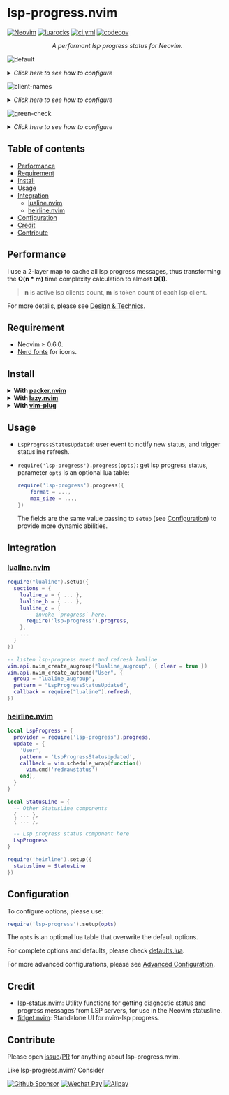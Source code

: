 <!-- markdownlint-disable MD001 MD013 MD034 MD033 MD051 -->

# lsp-progress.nvim

<p>
<a href="https://github.com/neovim/neovim/releases/v0.6.0"><img alt="Neovim" src="https://img.shields.io/badge/require-0.6%2B-blue" /></a>
<a href="https://luarocks.org/modules/linrongbin16/lsp-progress.nvim"><img alt="luarocks" src="https://custom-icon-badges.demolab.com/luarocks/v/linrongbin16/lsp-progress.nvim?label=LuaRocks&labelColor=2C2D72&logo=tag&logoColor=fff&color=blue" /></a>
<a href="https://github.com/linrongbin16/lsp-progress.nvim/actions/workflows/ci.yml"><img alt="ci.yml" src="https://img.shields.io/github/actions/workflow/status/linrongbin16/lsp-progress.nvim/ci.yml?label=GitHub%20CI&labelColor=181717&logo=github&logoColor=fff" /></a>
<a href="https://app.codecov.io/github/linrongbin16/lsp-progress.nvim"><img alt="codecov" src="https://img.shields.io/codecov/c/github/linrongbin16/lsp-progress.nvim?logo=codecov&logoColor=F01F7A&label=Codecov" /></a>
</p>

<p align="center"><i> A performant lsp progress status for Neovim. </i></p>

<!-- https://github.com/linrongbin16/lsp-progress.nvim/assets/6496887/a0436100-d35c-48a1-a9c4-4346b09d6b25 -->

![default](https://github.com/linrongbin16/lsp-progress.nvim/assets/6496887/e089234b-d465-45ae-840f-72a57b846b0d)

<details>
<summary><i>Click here to see how to configure</i></summary>

```lua
require("lsp-progress").setup()
```

</details>

<!-- https://github.com/linrongbin16/lsp-progress.nvim/assets/6496887/84f17744-9404-4a7b-bbdf-aac5babc0ed3 -->

![client-names](https://github.com/linrongbin16/lsp-progress.nvim/assets/6496887/01dac7a0-678a-421d-a243-9dba2576b15b)

<details>
<summary><i>Click here to see how to configure</i></summary>

```lua
require("lsp-progress").setup({
  client_format = function(client_name, spinner, series_messages)
    if #series_messages == 0 then
      return nil
    end
    return {
      name = client_name,
      body = spinner .. " " .. table.concat(series_messages, ", "),
    }
  end,
  format = function(client_messages)
    --- @param name string
    --- @param msg string?
    --- @return string
    local function stringify(name, msg)
      return msg and string.format("%s %s", name, msg) or name
    end

    local sign = "" -- nf-fa-gear \uf013
    local lsp_clients = vim.lsp.get_active_clients()
    local messages_map = {}
    for _, climsg in ipairs(client_messages) do
      messages_map[climsg.name] = climsg.body
    end

    if #lsp_clients > 0 then
      table.sort(lsp_clients, function(a, b)
        return a.name < b.name
      end)
      local builder = {}
      for _, cli in ipairs(lsp_clients) do
        if
          type(cli) == "table"
          and type(cli.name) == "string"
          and string.len(cli.name) > 0
        then
          if messages_map[cli.name] then
            table.insert(builder, stringify(cli.name, messages_map[cli.name]))
          else
            table.insert(builder, stringify(cli.name))
          end
        end
      end
      if #builder > 0 then
        return sign .. " " .. table.concat(builder, ", ")
      end
    end
    return ""
  end,
})
```

</details>

<!-- https://github.com/linrongbin16/lsp-progress.nvim/assets/6496887/9436de63-ea94-4ada-adb7-3812681a5106 -->

![green-check](https://github.com/linrongbin16/lsp-progress.nvim/assets/6496887/2666b105-4939-4985-8b5e-74bc43e5615c)

<details>
<summary><i>Click here to see how to configure</i></summary>

```lua
require("lsp-progress").setup({
  decay = 1200,
  series_format = function(title, message, percentage, done)
    local builder = {}
    local has_title = false
    local has_message = false
    if type(title) == "string" and string.len(title) > 0 then
      local escaped_title = title:gsub("%%", "%%%%")
      table.insert(builder, escaped_title)
      has_title = true
    end
    if type(message) == "string" and string.len(message) > 0 then
      local escaped_message = message:gsub("%%", "%%%%")
      table.insert(builder, escaped_message)
      has_message = true
    end
    if percentage and (has_title or has_message) then
      table.insert(builder, string.format("(%.0f%%%%)", percentage))
    end
    return { msg = table.concat(builder, " "), done = done }
  end,
  client_format = function(client_name, spinner, series_messages)
    if #series_messages == 0 then
      return nil
    end
    local builder = {}
    local done = true
    for _, series in ipairs(series_messages) do
      if not series.done then
        done = false
      end
      table.insert(builder, series.msg)
    end
    if done then
      spinner = "✓" -- replace your check mark
    end
    return "["
      .. client_name
      .. "] "
      .. spinner
      .. " "
      .. table.concat(builder, ", ")
  end,
})
```

</details>

## Table of contents

- [Performance](#performance)
- [Requirement](#requirement)
- [Install](#install)
- [Usage](#usage)
- [Integration](#integration)
  - [lualine.nvim](#lualinenvim)
  - [heirline.nvim](#heirlinenvim)
- [Configuration](#configuration)
- [Credit](#credit)
- [Contribute](#contribute)

## Performance

I use a 2-layer map to cache all lsp progress messages, thus transforming the
**O(n \* m)** time complexity calculation to almost **O(1)**.

> **n** is active lsp clients count, **m** is token count of each lsp client.

For more details, please see [Design & Technics](https://github.com/linrongbin16/lsp-progress.nvim/wiki/Design-&-Technics).

## Requirement

- Neovim &ge; 0.6.0.
- [Nerd fonts](https://www.nerdfonts.com/) for icons.

## Install

<details>
<summary><b>With <a href="https://github.com/wbthomason/packer.nvim">packer.nvim</a></b></summary>

```lua
-- lua
return require('packer').startup(function(use)
  use {
    'linrongbin16/lsp-progress.nvim',
    config = function()
      require('lsp-progress').setup()
    end
  }
end)
```

</details>

<details>
<summary><b>With <a href="https://github.com/folke/lazy.nvim">lazy.nvim</a></b></summary>

```lua
-- lua
require("lazy").setup({
  {
    'linrongbin16/lsp-progress.nvim',
    config = function()
      require('lsp-progress').setup()
    end
  }
})
```

</details>

<details>
<summary><b>With <a href="https://github.com/junegunn/vim-plug">vim-plug</a></b></summary>

```vim
" vim
call plug#begin()

Plug 'linrongbin16/lsp-progress.nvim'

call plug#end()

lua require('lsp-progress').setup()
```

</details>

## Usage

- `LspProgressStatusUpdated`: user event to notify new status, and trigger statusline
  refresh.
- `require('lsp-progress').progress(opts)`: get lsp progress status, parameter
  `opts` is an optional lua table:

  ```lua
  require('lsp-progress').progress({
      format = ...,
      max_size = ...,
  })
  ```

  The fields are the same value passing to `setup` (see [Configuration](#configuration))
  to provide more dynamic abilities.

## Integration

### [lualine.nvim](https://github.com/nvim-lualine/lualine.nvim)

```lua
require("lualine").setup({
  sections = {
    lualine_a = { ... },
    lualine_b = { ... },
    lualine_c = {
      -- invoke `progress` here.
      require('lsp-progress').progress,
    },
    ...
  }
})

-- listen lsp-progress event and refresh lualine
vim.api.nvim_create_augroup("lualine_augroup", { clear = true })
vim.api.nvim_create_autocmd("User", {
  group = "lualine_augroup",
  pattern = "LspProgressStatusUpdated",
  callback = require("lualine").refresh,
})
```

### [heirline.nvim](https://github.com/rebelot/heirline.nvim)

```lua
local LspProgress = {
  provider = require('lsp-progress').progress,
  update = {
    'User',
    pattern = 'LspProgressStatusUpdated',
    callback = vim.schedule_wrap(function()
      vim.cmd('redrawstatus')
    end),
  }
}

local StatusLine = {
  -- Other StatusLine components
  { ... },
  { ... },

  -- Lsp progress status component here
  LspProgress
}

require('heirline').setup({
  statusline = StatusLine
})
```

## Configuration

To configure options, please use:

```lua
require('lsp-progress').setup(opts)
```

The `opts` is an optional lua table that overwrite the default options.

For complete options and defaults, please check [defaults.lua](https://github.com/linrongbin16/lsp-progress.nvim/blob/main/lua/lsp-progress/defaults.lua).

For more advanced configurations, please see [Advanced Configuration](https://github.com/linrongbin16/lsp-progress.nvim/wiki/Advanced-Configuration).

## Credit

- [lsp-status.nvim](https://github.com/nvim-lua/lsp-status.nvim): Utility
  functions for getting diagnostic status and progress messages from LSP servers,
  for use in the Neovim statusline.
- [fidget.nvim](https://github.com/j-hui/fidget.nvim): Standalone UI for
  nvim-lsp progress.

## Contribute

Please open [issue](https://github.com/linrongbin16/lsp-progress.nvim/issues)/[PR](https://github.com/linrongbin16/lsp-progress.nvim/pulls) for anything about lsp-progress.nvim.

Like lsp-progress.nvim? Consider

[![Github Sponsor](https://img.shields.io/badge/-Sponsor%20Me%20on%20Github-magenta?logo=github&logoColor=white)](https://github.com/sponsors/linrongbin16)
[![Wechat Pay](https://img.shields.io/badge/-Tip%20Me%20on%20WeChat-brightgreen?logo=wechat&logoColor=white)](https://github.com/linrongbin16/lin.nvim/wiki/Sponsor)
[![Alipay](https://img.shields.io/badge/-Tip%20Me%20on%20Alipay-blue?logo=alipay&logoColor=white)](https://github.com/linrongbin16/lin.nvim/wiki/Sponsor)
